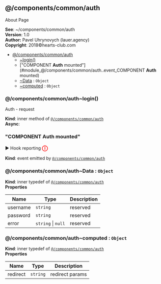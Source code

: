 <a name="module_@/components/common/auth"></a>

## @/components/common/auth
About Page

**See**: ~/components/common/auth  
**Version**: 1.0  
**Author:** Pavel Uhrynovych (lauer.agency)  
**Copyright**: 2018©hearts-club.com  

* [@/components/common/auth](#module_@/components/common/auth)
    * [~login()](#module_@/components/common/auth..login)
    * ["COMPONENT <strong>Auth</strong> mounted"](#module_@/components/common/auth..event_COMPONENT <strong>Auth</strong> mounted)
    * [~Data](#module_@/components/common/auth..Data) : <code>Object</code>
    * [~computed](#module_@/components/common/auth..computed) : <code>Object</code>

<a name="module_@/components/common/auth..login"></a>

### @/components/common/auth~login()
Auth - request

**Kind**: inner method of <code>[@/components/common/auth](#module_@/components/common/auth)</code>  
**Async**:   
<a name="module_@/components/common/auth..event_COMPONENT <strong>Auth</strong> mounted"></a>

### "COMPONENT <strong>Auth</strong> mounted"
▶ Hook reporting <strong style="color:red; font-size: 18px;">ⓘ</strong>

**Kind**: event emitted by <code>[@/components/common/auth](#module_@/components/common/auth)</code>  
<a name="module_@/components/common/auth..Data"></a>

### @/components/common/auth~Data : <code>Object</code>
**Kind**: inner typedef of <code>[@/components/common/auth](#module_@/components/common/auth)</code>  
**Properties**

| Name | Type | Description |
| --- | --- | --- |
| username | <code>string</code> | reserved |
| password | <code>string</code> | reserved |
| error | <code>string</code> &#124; <code>null</code> | reserved |

<a name="module_@/components/common/auth..computed"></a>

### @/components/common/auth~computed : <code>Object</code>
**Kind**: inner typedef of <code>[@/components/common/auth](#module_@/components/common/auth)</code>  
**Properties**

| Name | Type | Description |
| --- | --- | --- |
| redirect | <code>string</code> | redirect params |

